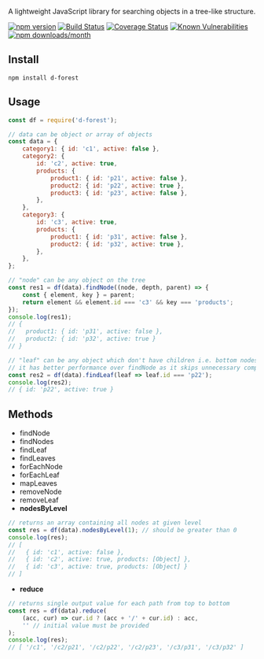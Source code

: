 A lightweight JavaScript library for searching objects in a tree-like structure.

[![npm version](https://img.shields.io/npm/v/d-forest)](https://www.npmjs.com/package/d-forest)
[![Build Status](https://travis-ci.com/akarande777/d-forest.svg?branch=master)](https://travis-ci.com/akarande777/d-forest)
[![Coverage Status](https://coveralls.io/repos/github/akarande777/d-forest/badge.svg?branch=master)](
    https://coveralls.io/github/akarande777/d-forest?branch=master
)
[![Known Vulnerabilities](https://snyk.io/test/npm/d-forest/badge.svg)](https://snyk.io/test/npm/d-forest)
[![npm downloads/month](https://img.shields.io/npm/dm/d-forest)](https://www.npmjs.com/package/d-forest)

## Install

`npm install d-forest`

## Usage

````javascript
const df = require('d-forest');

// data can be object or array of objects
const data = {
    category1: { id: 'c1', active: false },
    category2: {
        id: 'c2', active: true,
        products: {
            product1: { id: 'p21', active: false },
            product2: { id: 'p22', active: true },
            product3: { id: 'p23', active: false },
        },
    },
    category3: {
        id: 'c3', active: true,
        products: {
            product1: { id: 'p31', active: false },
            product2: { id: 'p32', active: true },
        },
    },
};

// "node" can be any object on the tree
const res1 = df(data).findNode((node, depth, parent) => {
    const { element, key } = parent;
    return element && element.id === 'c3' && key === 'products';
});
console.log(res1);
// {
//   product1: { id: 'p31', active: false },
//   product2: { id: 'p32', active: true }
// }

// "leaf" can be any object which don't have children i.e. bottom nodes
// it has better performance over findNode as it skips unnecessary comparisons
const res2 = df(data).findLeaf(leaf => leaf.id === 'p22');
console.log(res2);
// { id: 'p22', active: true }
````

## Methods

* findNode
* findNodes
* findLeaf
* findLeaves
* forEachNode
* forEachLeaf
* mapLeaves
* removeNode
* removeLeaf
* **nodesByLevel**

````javascript
// returns an array containing all nodes at given level
const res = df(data).nodesByLevel(1); // should be greater than 0
console.log(res);
// [
//   { id: 'c1', active: false },
//   { id: 'c2', active: true, products: [Object] },
//   { id: 'c3', active: true, products: [Object] }
// ]
````
* **reduce**

````javascript
// returns single output value for each path from top to bottom
const res = df(data).reduce(
    (acc, cur) => cur.id ? (acc + '/' + cur.id) : acc,
    '' // initial value must be provided
);
console.log(res);
// [ '/c1', '/c2/p21', '/c2/p22', '/c2/p23', '/c3/p31', '/c3/p32' ]